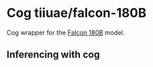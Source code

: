 # Cog tiiuae/falcon-180B

Cog wrapper for the [Falcon 180B](https://huggingface.co/tiiuae/falcon-180B)
model.

## Inferencing with cog

```bash

```

